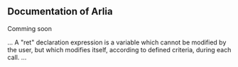 ## Documentation of Arlia

Comming soon

...
A "ret" declaration expression is a variable which cannot be modified by the user, but which modifies itself, according to defined criteria, during each call.
...
